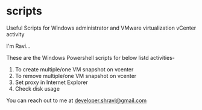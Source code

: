 # scripts
Useful Scripts for Windows administrator and VMware virtualization vCenter activity

I'm Ravi...

These are the Windows Powershell scripts for below listd activities-
1. To create multiple/one VM snapshot on vcenter
2. To remove multiple/one VM snapshot on vcenter
3. Set proxy in Internet Explorer
4. Check disk usage

You can reach out to me at developer.shravi@gmail.com
